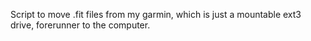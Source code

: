 Script to move .fit files from my garmin, which is just a mountable ext3 drive, forerunner to the computer.